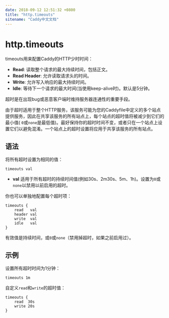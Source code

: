 ```yaml
---
date: 2018-09-12 12:51:32 +0800
title: "http.timeouts"
sitename: "Caddy中文文档"
---
```


# http.timeouts

timeouts用来配置Caddy的HTTP少时时间：

* __Read__: 读取整个请求的最大持续时间，包括正文。
* __Read Header__: 允许读取请求头的时间。
* __Write__: 允许写入响应的最大持续时间。
* __Idle__: 等待下一个请求的最大时间(当使用keep-alive时)。默认是5分钟。

超时是在出现bug或恶意客户端时维持服务器连通性的重要手段。

由于超时适用于整个HTTP服务，该服务可能为您的Caddyfile中定义的多个站点提供服务，因此在共享该服务的所有站点上，每个站点的超时值将被减少到它们的最小值(
`0`或`none`是最低值)。最好保持你的超时时间不变，或者只在一个站点上设置它们以避免混淆。一个站点上的超时设置将应用于共享该服务的所有站点。

## 语法

将所有超时设置为相同的值：

```caddy
timeouts val
```

* __val__ 适用于所有超时的持续时间值(例如30s、2m30s、5m、1h)。设置为`0`或`none`以禁用以前启用的超时。

你也可以单独地配置每个超时项：

```caddy
timeouts {
	read   val
	header val
	write  val
	idle   val
}
```

有效值是持续时间，或`0`或`none`（禁用掉超时，如果之前启用过）。

## 示例

设置所有超时时间为1分钟：

```caddy
timeouts 1m
```

自定义`read`和`write`的超时值：

```caddy
timeouts {
	read  30s
	write 20s
}
```

